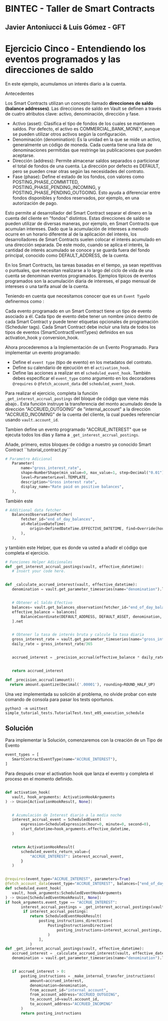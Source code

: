 # BINTEC - Taller de Smart Contracts
Javier Antoniucci & Luis Gómez - GFT
---

# Ejercicio Cinco - Entendiendo los eventos programados y las direcciones de saldo

En este ejemplo, acumulamos un interés diario a la cuenta.

Antecedentes

Los Smart Contracts utilizan un concepto llamado **direcciones de saldo (balance addresses)**. Las direcciones de saldo en Vault se definen a través de cuatro atributos clave: activo, denominación, dirección y fase.

- Activo (asset): Clasifica el tipo de fondos de los cuales se mantienen saldos. Por defecto, el activo es COMMERCIAL_BANK_MONEY, aunque se pueden utilizar otros activos según la configuración.
- Denominación (denomination): Es la unidad en la que se mide un activo, generalmente un código de moneda. Cada cuenta tiene una lista de denominaciones permitidas que restringe las publicaciones que pueden aceptarse.
- Dirección (address): Permite almacenar saldos separados o particionar el total de fondos de una cuenta. La dirección por defecto es DEFAULT, pero se pueden crear otras según las necesidades del contrato.
- Fase (phase): Define el estado de los fondos, con valores como POSTING_PHASE_COMMITTED, POSTING_PHASE_PENDING_INCOMING, y POSTING_PHASE_PENDING_OUTGOING. Esto ayuda a diferenciar entre fondos disponibles y fondos reservados, por ejemplo, en una autorización de pago.

Esto permite al desarrollador del Smart Contract separar el dinero en la cuenta del cliente en "fondos" distintos. Estas direcciones de saldo se pueden utilizar de diversas maneras, por ejemplo, en Smart Contracts que acumulan intereses. Dado que la acumulación de intereses a menudo ocurre en un horario diferente al de la aplicación del interés, los desarrolladores de Smart Contracts suelen colocar el interés acumulado en una dirección separada. De este modo, cuando se aplica el interés, la cantidad de interés acumulado se conoce y se guarda fuera del fondo principal, conocido como DEFAULT_ADDRESS, de la cuenta.

En los Smart Contracts, las tareas basadas en el tiempo, ya sean repetitivas o puntuales, que necesitan realizarse a lo largo del ciclo de vida de una cuenta se denominan eventos programados. Ejemplos típicos de eventos programados son la acumulación diaria de intereses, el pago mensual de intereses o una tarifa anual de la cuenta.

Teniendo en cuenta que necesitamos conocer que es un ``Event Type``lo definermos como :

Cada evento programado en un Smart Contract tiene un tipo de evento asociado a él. Cada tipo de evento debe tener un nombre único dentro de cada Smart Contract y puede tener etiquetas opcionales de programación (Scheduler tags). Cada Smart Contract debe incluir una lista de todos los tipos de eventos (SmartContractEventTypes) definidos en sus activation_hook y conversion_hook.

Ahora procederemos a la Implementación de un Evento Programado. Para implementar un evento programado:

- Define el ``event type`` (tipo de evento) en los metadatos del contrato.
- Define su calendario de ejecución en el ``activation_hook``.
- Define las acciones a realizar en el ``scheduled_event_hook``. También debes especificar el ``event_type`` como argumento en los decoradores ``@requires`` o ``@fetch_account_data`` del ``scheduled_event_hook``.

Para realizar el ejercicio, completa la función ``_get_interest_accrual_postings`` del bloque de código que viene más abajo.. Esta función instruye la transferencia del monto acumulado desde la dirección "ACCRUED_OUTGOING" de "internal_account" a la dirección "ACCRUED_INCOMING" de la cuenta del cliente, la cual puedes referenciar usando ``vault.account_id``.

Tambien define un evento programado "ACCRUE_INTEREST" que se ejecuta todos los días y llama a ``_get_interest_accrual_postings``.

Añade, primero, estos bloques de código a nuestro ya conocido Smart Contract ``tutorial_contract.py```

```python
# Parametro Adicional
   Parameter(
       name="gross_interest_rate",
       shape=NumberShape(min_value=0, max_value=1, step=Decimal("0.01")),
       level=ParameterLevel.TEMPLATE,
       description="Gross interest rate",
       display_name="Rate paid on positive balances",
   ),
```

También este 

```python 
# Additional data fetcher
   BalancesObservationFetcher(
       fetcher_id="end_of_day_balances",
       at=RelativeDateTime(
           origin=DefinedDateTime.EFFECTIVE_DATETIME, find=Override(hour=0, minute=0, second=0),
       ),
   ),
```

y también este Helper, que es donde va usted a añadir el código que completa el ejercicio.

```python
# Funciones Helper Adicionales
def _get_interest_accrual_postings(vault, effective_datetime):
   # Insert your code here.


def _calculate_accrued_interest(vault, effective_datetime):
   denomination = vault.get_parameter_timeseries(name="denomination").latest()


   # Obtener el Saldo Efectivo
   balances= vault.get_balances_observation(fetcher_id="end_of_day_balances").balances
   effective_balance = balances[
       BalanceCoordinate(DEFAULT_ADDRESS, DEFAULT_ASSET, denomination, Phase.COMMITTED)
   ].net


   # Obtener la tasa de interés bruta y calcule la tasa diaria
   gross_interest_rate = vault.get_parameter_timeseries(name="gross_interest_rate").at(at_datetime=effective_datetime)
   daily_rate = gross_interest_rate/365


   accrued_interest = _precision_accrual(effective_balance * daily_rate)


   return accrued_interest

def _precision_accrual(amount):
  return amount.quantize(Decimal('.00001'), rounding=ROUND_HALF_UP)

```

Una vez implementada su solición al problema, no olvide probar con este comando de consola para pasar los tests oportunos.

```console
python3 -m unittest simple_tutorial_tests.TutorialTest.test_e05_execution_schedule
```

## Solución

Para implementar la Solución, comenzaremos con la creación de un Tipo de Evento

```python 
event_types = [
   SmartContractEventType(name="ACCRUE_INTEREST"),
]
```

Para después crear el activation hook que lanza el evento y completa el proceso en el momento definido.


```python

def activation_hook(
   vault, hook_arguments: ActivationHookArguments
) -> Union[ActivationHookResult, None]:


   # Acumulación de Interest diario a la media noche
   interest_accrual_event = ScheduledEvent(
       expression=ScheduleExpression(hour=0, minute=0, second=0),
       start_datetime=hook_arguments.effective_datetime,
   )


   return ActivationHookResult(
       scheduled_events_return_value={
           "ACCRUE_INTEREST": interest_accrual_event,
       }
   )


@requires(event_type="ACCRUE_INTEREST", parameters=True)
@fetch_account_data(event_type="ACCRUE_INTEREST", balances=["end_of_day_balances"])
def scheduled_event_hook(
   vault, hook_arguments:ScheduledEventHookArguments
) -> Union[ScheduledEventHookResult, None]:
if hook_arguments.event_type == "ACCRUE_INTEREST":
       interest_accrual_postings = _get_interest_accrual_postings(vault, hook_arguments.effective_datetime)
        if interest_accrual_postings:
           return ScheduledEventHookResult(
               posting_instructions_directives=[
                   PostingInstructionsDirective(
                       posting_instructions=interest_accrual_postings,
                   )
               ],
           )
def _get_interest_accrual_postings(vault, effective_datetime):
   accrued_interest = _calculate_accrued_interest(vault, effective_datetime)
   denomination = vault.get_parameter_timeseries(name="denomination").latest()


   if accrued_interest > 0:
       posting_instructions = _make_internal_transfer_instructions(
           amount=accrued_interest,
           denomination=denomination,
           from_account_id="internal_account",
           from_account_address="ACCRUED_OUTGOING",
           to_account_id=vault.account_id,
           to_account_address="ACCRUED_INCOMING"
       )
       return posting_instructions

```
